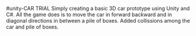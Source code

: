 #unity-CAR TRIAL
Simply creating a basic 3D car prototype using Unity and C#.
All the game does is to move the car in forward backward and in diagonal directions in between a pile of boxes.
Added collissions among the car and pile of boxes.
